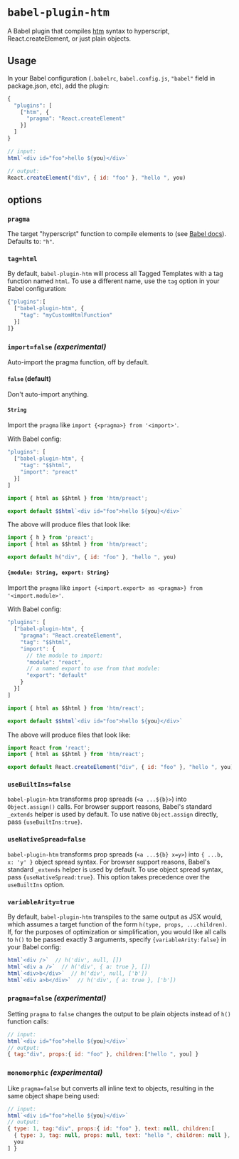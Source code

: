 # `babel-plugin-htm`

A Babel plugin that compiles [htm] syntax to hyperscript, React.createElement, or just plain objects.

## Usage

In your Babel configuration (`.babelrc`, `babel.config.js`, `"babel"` field in package.json, etc), add the plugin:

```js
{
  "plugins": [
    ["htm", {
      "pragma": "React.createElement"
    }]
  ]
}
```

```js
// input:
html`<div id="foo">hello ${you}</div>`

// output:
React.createElement("div", { id: "foo" }, "hello ", you)
```

## options

### `pragma`

The target "hyperscript" function to compile elements to (see [Babel docs]).
Defaults to: `"h"`.

### `tag=html`

By default, `babel-plugin-htm` will process all Tagged Templates with a tag function named `html`. To use a different name, use the `tag` option in your Babel configuration:

```js
{"plugins":[
  ["babel-plugin-htm", {
    "tag": "myCustomHtmlFunction"
  }]
]}
```

### `import=false` _(experimental)_

Auto-import the pragma function, off by default.

#### `false` (default)

Don't auto-import anything.

#### `String`

Import the `pragma` like `import {<pragma>} from '<import>'`.

With Babel config:
```js
"plugins": [
  ["babel-plugin-htm", {
    "tag": "$$html",
    "import": "preact"
  }]
]
```

```js
import { html as $$html } from 'htm/preact';

export default $$html`<div id="foo">hello ${you}</div>`
```

The above will produce files that look like:

```js
import { h } from 'preact';
import { html as $$html } from 'htm/preact';

export default h("div", { id: "foo" }, "hello ", you)
```

#### `{module: String, export: String}`

Import the `pragma` like `import {<import.export> as <pragma>} from '<import.module>'`.

With Babel config:
```js
"plugins": [
  ["babel-plugin-htm", {
    "pragma": "React.createElement",
    "tag": "$$html",
    "import": {
      // the module to import:
      "module": "react",
      // a named export to use from that module:
      "export": "default"
    }
  }]
]
```

```js
import { html as $$html } from 'htm/react';

export default $$html`<div id="foo">hello ${you}</div>`
```

The above will produce files that look like:

```js
import React from 'react';
import { html as $$html } from 'htm/react';

export default React.createElement("div", { id: "foo" }, "hello ", you)
```

### `useBuiltIns=false`

`babel-plugin-htm` transforms prop spreads (`<a ...${b}>`) into `Object.assign()` calls. For browser support reasons, Babel's standard `_extends` helper is used by default. To use native `Object.assign` directly, pass `{useBuiltIns:true}`.

### `useNativeSpread=false`

`babel-plugin-htm` transforms prop spreads (`<a ...${b} x=y>`) into `{ ...b, x: 'y' }` object spread syntax. For browser support reasons, Babel's standard `_extends` helper is used by default. To use object spread syntax, pass `{useNativeSpread:true}`. This option takes precedence over the `useBuiltIns` option.

### `variableArity=true`

By default, `babel-plugin-htm` transpiles to the same output as JSX would, which assumes a target function of the form `h(type, props, ...children)`. If, for the purposes of optimization or simplification, you would like all calls to `h()` to be passed exactly 3 arguments, specify `{variableArity:false}` in your Babel config:

```js
html`<div />`  // h('div', null, [])
html`<div a />`  // h('div', { a: true }, [])
html`<div>b</div>`  // h('div', null, ['b'])
html`<div a>b</div>`  // h('div', { a: true }, ['b'])
```

### `pragma=false` _(experimental)_

Setting `pragma` to `false` changes the output to be plain objects instead of `h()` function calls:

```js
// input:
html`<div id="foo">hello ${you}</div>`
// output:
{ tag:"div", props:{ id: "foo" }, children:["hello ", you] }
```

### `monomorphic` _(experimental)_

Like `pragma=false` but converts all inline text to objects, resulting in the same object shape being used:

```js
// input:
html`<div id="foo">hello ${you}</div>`
// output:
{ type: 1, tag:"div", props:{ id: "foo" }, text: null, children:[
  { type: 3, tag: null, props: null, text: "hello ", children: null },
  you
] }
```


[htm]: https://github.com/developit/htm
[Babel docs]: https://babeljs.io/docs/en/babel-plugin-transform-react-jsx#pragma
